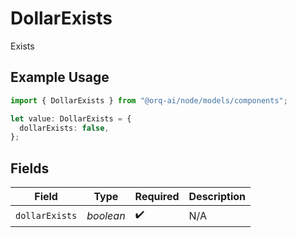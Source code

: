 # DollarExists

Exists

## Example Usage

```typescript
import { DollarExists } from "@orq-ai/node/models/components";

let value: DollarExists = {
  dollarExists: false,
};
```

## Fields

| Field              | Type               | Required           | Description        |
| ------------------ | ------------------ | ------------------ | ------------------ |
| `dollarExists`     | *boolean*          | :heavy_check_mark: | N/A                |